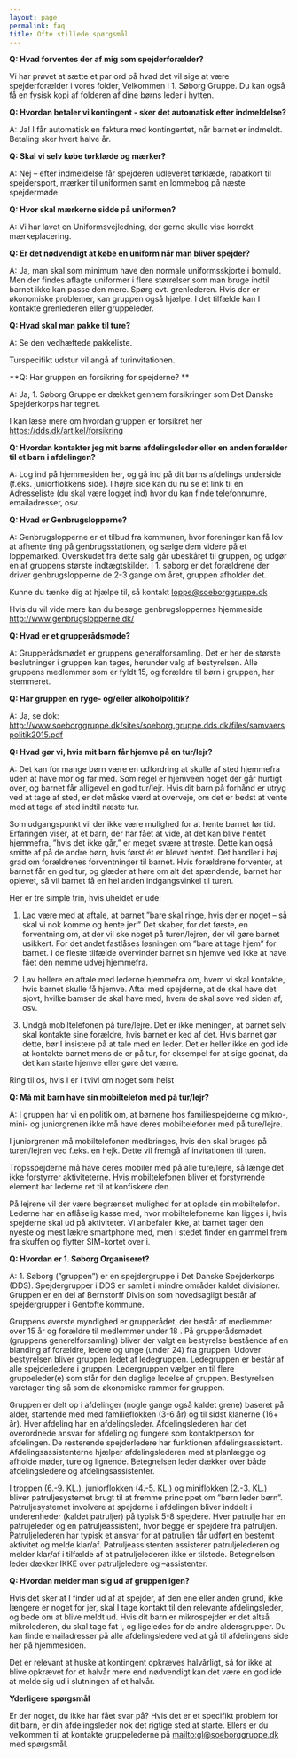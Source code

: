 ```yaml
---
layout: page
permalink: faq
title: Ofte stillede spørgsmål
---
```

**Q: Hvad forventes der af mig som spejderforælder?**

Vi har prøvet at sætte et par ord på hvad det vil sige at være spejderforælder i vores folder, Velkommen i 1. Søborg Gruppe. Du kan også få en fysisk kopi af folderen af dine børns leder i hytten.



**Q: Hvordan betaler vi kontingent - sker det automatisk efter indmeldelse?**

A: Ja! I får automatisk en faktura med kontingentet, når barnet er indmeldt. Betaling sker hvert halve år.



**Q: Skal vi selv købe tørklæde og mærker?**

A: Nej – efter indmeldelse får spejderen udleveret tørklæde, rabatkort til spejdersport, mærker til uniformen samt en lommebog på næste spejdermøde.  



**Q: Hvor skal mærkerne sidde på uniformen?**

A: Vi har lavet en Uniformsvejledning, der gerne skulle vise korrekt mærkeplacering.



**Q: Er det nødvendigt at købe en uniform når man bliver spejder?**

A: Ja, man skal som minimum have den normale uniformsskjorte i bomuld. Men der findes aflagte uniformer i flere størrelser som man bruge indtil barnet ikke kan passe den mere. Spørg evt. grenlederen. Hvis der er økonomiske problemer, kan gruppen også hjælpe. I det tilfælde kan I kontakte grenlederen eller gruppeleder.



**Q: Hvad skal man pakke til ture?**

A: Se den vedhæftede pakkeliste.

Turspecifikt udstur vil angå af turinvitationen. 



**Q: Har gruppen en forsikring for spejderne? **

A: Ja, 1. Søborg Gruppe er dækket gennem forsikringer som Det Danske Spejderkorps har tegnet.

I kan læse mere om hvordan gruppen er forsikret her https://dds.dk/artikel/forsikring



**Q: Hvordan kontakter jeg mit barns afdelingsleder eller en anden forælder til et barn i afdelingen?**

A: Log ind på hjemmesiden her, og gå ind på dit barns afdelings underside (f.eks. juniorflokkens side). I højre side kan du nu se et link til en Adresseliste (du skal være logget ind) hvor du kan finde telefonnumre, emailadresser, osv.



**Q: Hvad er Genbrugslopperne?**

A: Genbrugslopperne er et tilbud fra kommunen, hvor foreninger kan få lov at afhente ting på genbrugsstationen, og sælge dem videre på et loppemarked. Overskudet fra dette salg går ubeskåret til gruppen, og udgør en af gruppens største indtægtskilder. I 1. søborg er det forældrene der driver genbrugslopperne de 2-3 gange om året, gruppen afholder det.

Kunne du tænke dig at hjælpe til, så kontakt loppe@soeborggruppe.dk

Hvis du vil vide mere kan du besøge genbrugsloppernes hjemmeside http://www.genbrugslopperne.dk/



**Q: Hvad er et grupperådsmøde?**

A: Grupperådsmødet er gruppens generalforsamling. Det er her de største beslutninger i gruppen kan tages, herunder valg af bestyrelsen. Alle gruppens medlemmer som er fyldt 15, og forældre til børn i gruppen, har stemmeret. 



**Q: Har gruppen en ryge- og/eller alkoholpolitik?**

A: Ja, se dok: http://www.soeborggruppe.dk/sites/soeborg.gruppe.dds.dk/files/samvaerspolitik2015.pdf



**Q: Hvad gør vi, hvis mit barn får hjemve på en tur/lejr?**

A: Det kan for mange børn være en udfordring at skulle af sted hjemmefra uden at have mor og far med. Som regel er hjemveen noget der går hurtigt over, og barnet får alligevel en god tur/lejr. Hvis dit barn på forhånd er utryg ved at tage af sted, er det måske værd at overveje, om det er bedst at vente med at tage af sted indtil næste tur.

Som udgangspunkt vil der ikke være mulighed for at hente barnet før tid. Erfaringen viser, at et barn, der har fået at vide, at det kan blive hentet hjemmefra, ”hvis det ikke går,” er meget svære at trøste. Dette kan også smitte af på de andre børn, hvis først ét er blevet hentet. Det handler i høj grad om forældrenes forventninger til barnet. Hvis forældrene forventer, at barnet får en god tur, og glæder at høre om alt det spændende, barnet har oplevet, så vil barnet få en hel anden indgangsvinkel til turen.

Her er tre simple trin, hvis uheldet er ude:

1. Lad være med at aftale, at barnet ”bare skal ringe, hvis der er noget – så skal vi nok komme og hente jer.” Det skaber, for det første, en forventning om, at der vil ske noget på turen/lejren, der vil gøre barnet usikkert. For det andet fastlåses løsningen om ”bare at tage hjem” for barnet. I de fleste tilfælde overvinder barnet sin hjemve ved ikke at have fået den nemme udvej hjemmefra.

2. Lav hellere en aftale med lederne hjemmefra om, hvem vi skal kontakte, hvis barnet skulle få hjemve. Aftal med spejderne, at de skal have det sjovt, hvilke bamser de skal have med, hvem de skal sove ved siden af, osv.

3. Undgå mobiltelefonen på ture/lejre. Det er ikke meningen, at barnet selv skal kontakte sine forældre, hvis barnet er ked af det. Hvis barnet gør dette, bør I insistere på at tale med en leder. Det er heller ikke en god ide at kontakte barnet mens de er på tur, for eksempel for at sige godnat, da det kan starte hjemve eller gøre det værre.

Ring til os, hvis I er i tvivl om noget som helst



**Q: Må mit barn have sin mobiltelefon med på tur/lejr?**

A: I gruppen har vi en politik om, at børnene hos familiespejderne og mikro-, mini- og juniorgrenen ikke må have deres mobiltelefoner med på ture/lejre.

I juniorgrenen må mobiltelefonen medbringes, hvis den skal bruges på turen/lejren ved f.eks. en hejk. Dette vil fremgå af invitationen til turen.

Tropsspejderne må have deres mobiler med på alle ture/lejre, så længe det ikke forstyrrer aktiviteterne. Hvis mobiltelefonen bliver et forstyrrende element har lederne ret til at konfiskere den.

På lejrene vil der være begrænset mulighed for at oplade sin mobiltelefon. Lederne har en aflåselig kasse med, hvor mobiltelefonerne kan ligges i, hvis spejderne skal ud på aktiviteter. Vi anbefaler ikke, at barnet tager den nyeste og mest lækre smartphone med, men i stedet finder en gammel frem fra skuffen og flytter SIM-kortet over i.



**Q: Hvordan er 1. Søborg Organiseret?**

A: 1. Søborg (”gruppen”) er en spejdergruppe i Det Danske Spejderkorps (DDS). Spejdergrupper i DDS er samlet i mindre områder kaldet divisioner. Gruppen er en del af Bernstorff Division som hovedsagligt består af spejdergrupper i Gentofte kommune.

Gruppens øverste myndighed er grupperådet, der består af medlemmer over 15 år og forældre til medlemmer under 18 . På grupperådsmødet (gruppens generelforsamling) bliver der valgt en bestyrelse bestående af en blanding af forældre, ledere og unge (under 24) fra gruppen. Udover bestyrelsen bliver gruppen ledet af ledegruppen. Ledegruppen er består af alle spejderledere i gruppen. Ledergruppen vælger en til flere gruppeleder(e) som står for den daglige ledelse af gruppen. Bestyrelsen varetager ting så som de økonomiske rammer for gruppen.

Gruppen er delt op i afdelinger (nogle gange også kaldet grene) baseret på alder, startende med med familieflokken (3-6 år) og til sidst klanerne (16+ år). Hver afdeling har en afdelingsleder. Afdelingslederen har det overordnede ansvar for afdeling og fungere som kontaktperson for afdelingen. De resterende spejderledere har funktionen afdelingsassistent. Afdelingsassistenterne hjælper afdelingslederen med at planlægge og afholde møder, ture og lignende. Betegnelsen leder dækker over både afdelingsledere og afdelingsassistenter.

I troppen (6.-9. KL.), juniorflokken (4.-5. KL.) og miniflokken (2.-3. KL.) bliver patruljesystemet brugt til at fremme princippet om ”børn leder børn”. Patruljesystemet involvere at spejderne i afdelingen bliver inddelt i underenheder (kaldet patruljer) på typisk 5-8 spejdere. Hver patrulje har en patrujeleder og en patruljeassistent, hvor begge er spejdere fra patruljen. Patruljelederen har typisk et ansvar for at patruljen får udført en bestemt aktivitet og melde klar/af. Patruljeassistenten assisterer patruljelederen og melder klar/af i tilfælde af at patruljelederen ikke er tilstede. Betegnelsen leder dækker IKKE over patruljeledere og –assistenter.



**Q: Hvordan melder man sig ud af gruppen igen?**

Hvis det sker at I finder ud af at spejder, af den ene eller anden grund, ikke længere er noget for jer, skal I tage kontakt til den relevante afdelingsleder, og bede om at blive meldt ud. Hvis dit barn er mikrospejder er det altså mikrolederen, du skal tage fat i, og ligeledes for de andre aldersgrupper. Du kan finde emailadresser på alle afdelingsledere ved at gå til afdelingens side her på hjemmesiden.

Det er relevant at huske at kontingent opkræves halvårligt, så for ikke at blive opkrævet for et halvår mere end nødvendigt kan det være en god ide at melde sig ud i slutningen af et halvår.



**Yderligere spørgsmål**

Er der noget, du ikke har fået svar på? Hvis det er et specifikt problem for dit barn, er din afdelingsleder nok det rigtige sted at starte. Ellers er du velkommen til at kontakte gruppelederne på <mailto:gl@soeborggruppe.dk> med spørgsmål.
